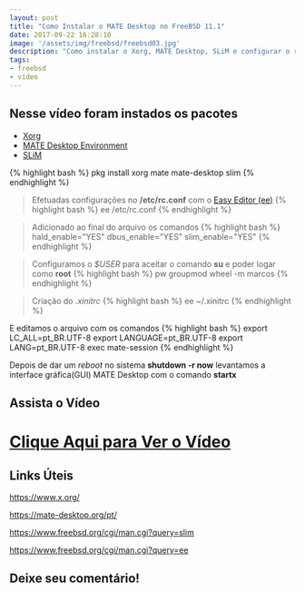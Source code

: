 ```yaml
---
layout: post
title: "Como Instalar o MATE Desktop no FreeBSD 11.1"
date: 2017-09-22 16:28:10
image: '/assets/img/freebsd/freebsd03.jpg'
description: "Como instalar o Xorg, MATE Desktop, SLiM e configurar o rc.conf utilizando o Easy Editor."
tags:
- freebsd
- video
---
```


## Nesse vídeo foram instados os pacotes

* [Xorg](https://www.x.org/)
* [MATE Desktop Environment](https://mate-desktop.org/pt/)
* [SLiM](https://www.freebsd.org/cgi/man.cgi?query=slim)

{% highlight bash %}
pkg install xorg mate mate-desktop slim
{% endhighlight %}

> Efetuadas configurações no __/etc/rc.conf__ com o [Easy Editor (ee)](https://www.freebsd.org/cgi/man.cgi?query=ee)
{% highlight bash %}
ee /etc/rc.conf
{% endhighlight %}

> Adicionado ao final do arquivo os comandos
{% highlight bash %}
hald_enable="YES"
dbus_enable="YES"
slim_enable="YES"
{% endhighlight %}

> Configuramos o _$USER_ para aceitar o comando __su__ e poder logar como __root__
{% highlight bash %}
pw groupmod wheel -m marcos
{% endhighlight %}

> Criação do _.xinitrc_
{% highlight bash %}
ee ~/.xinitrc
{% endhighlight %}

E editamos o arquivo com os comandos
{% highlight bash %}
export LC_ALL=pt_BR.UTF-8
export LANGUAGE=pt_BR.UTF-8
export LANG=pt_BR.UTF-8
exec mate-session
{% endhighlight %}


Depois de dar um _reboot_ no sistema __shutdown -r now__ levantamos a interface gráfica(GUI) MATE Desktop com o comando __startx__

## Assista o Vídeo

# [Clique Aqui para Ver o Vídeo](https://www.youtube.com/watch?v=kVgkcIyEQbg)


## Links Úteis

<https://www.x.org/>

<https://mate-desktop.org/pt/>

<https://www.freebsd.org/cgi/man.cgi?query=slim>

<https://www.freebsd.org/cgi/man.cgi?query=ee>

## Deixe seu comentário!

<script async src="https://pagead2.googlesyndication.com/pagead/js/adsbygoogle.js"></script>

<!-- Informat -->
<ins class="adsbygoogle"
 style="display:block"
 data-ad-client="ca-pub-2838251107855362"
 data-ad-slot="2327980059"
 data-ad-format="auto"
 data-full-width-responsive="true"></ins>

<script>
(adsbygoogle = window.adsbygoogle || []).push({});
</script>



